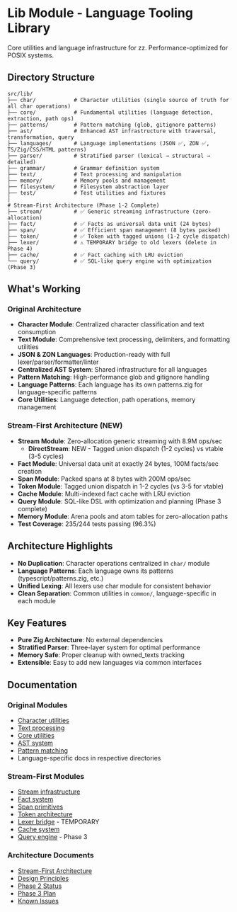 # Lib Module - Language Tooling Library

Core utilities and language infrastructure for zz. Performance-optimized for POSIX systems.

## Directory Structure

```
src/lib/
├── char/            # Character utilities (single source of truth for all char operations)
├── core/            # Fundamental utilities (language detection, extraction, path ops)
├── patterns/        # Pattern matching (glob, gitignore patterns) 
├── ast/             # Enhanced AST infrastructure with traversal, transformation, query
├── languages/       # Language implementations (JSON ✅, ZON ✅, TS/Zig/CSS/HTML patterns)
├── parser/          # Stratified parser (lexical → structural → detailed)
├── grammar/         # Grammar definition system
├── text/            # Text processing and manipulation
├── memory/          # Memory pools and management
├── filesystem/      # Filesystem abstraction layer
├── test/            # Test utilities and fixtures
│
# Stream-First Architecture (Phase 1-2 Complete)
├── stream/          # ✅ Generic streaming infrastructure (zero-allocation)
├── fact/            # ✅ Facts as universal data unit (24 bytes)
├── span/            # ✅ Efficient span management (8 bytes packed)
├── token/           # ✅ Token with tagged unions (1-2 cycle dispatch)
├── lexer/           # ⚠️ TEMPORARY bridge to old lexers (delete in Phase 4)
├── cache/           # ✅ Fact caching with LRU eviction
└── query/           # ✅ SQL-like query engine with optimization (Phase 3)
```

## What's Working

### Original Architecture
- **Character Module**: Centralized character classification and text consumption
- **Text Module**: Comprehensive text processing, delimiters, and formatting utilities
- **JSON & ZON Languages**: Production-ready with full lexer/parser/formatter/linter
- **Centralized AST System**: Shared infrastructure for all languages
- **Pattern Matching**: High-performance glob and gitignore handling
- **Language Patterns**: Each language has its own patterns.zig for language-specific patterns
- **Core Utilities**: Language detection, path operations, memory management

### Stream-First Architecture (NEW)
- **Stream Module**: Zero-allocation generic streaming with 8.9M ops/sec
  - **DirectStream**: NEW - Tagged union dispatch (1-2 cycles) vs vtable (3-5 cycles)
- **Fact Module**: Universal data unit at exactly 24 bytes, 100M facts/sec creation
- **Span Module**: Packed spans at 8 bytes with 200M ops/sec
- **Token Module**: Tagged union dispatch in 1-2 cycles (vs 3-5 for vtable)
- **Cache Module**: Multi-indexed fact cache with LRU eviction
- **Query Module**: SQL-like DSL with optimization and planning (Phase 3 complete)
- **Memory Module**: Arena pools and atom tables for zero-allocation paths
- **Test Coverage**: 235/244 tests passing (96.3%)

## Architecture Highlights

- **No Duplication**: Character operations centralized in `char/` module
- **Language Patterns**: Each language owns its patterns (typescript/patterns.zig, etc.)
- **Unified Lexing**: All lexers use char module for consistent behavior
- **Clean Separation**: Common utilities in `common/`, language-specific in each module

## Key Features

- **Pure Zig Architecture**: No external dependencies
- **Stratified Parser**: Three-layer system for optimal performance
- **Memory Safe**: Proper cleanup with owned_texts tracking
- **Extensible**: Easy to add new languages via common interfaces

## Documentation

### Original Modules
- [Character utilities](char/CLAUDE.md)
- [Text processing](text/CLAUDE.md)
- [Core utilities](core/CLAUDE.md)
- [AST system](ast/CLAUDE.md) 
- [Pattern matching](patterns/CLAUDE.md)
- Language-specific docs in respective directories

### Stream-First Modules
- [Stream infrastructure](stream/README.md)
- [Fact system](fact/README.md)
- [Span primitives](span/README.md)
- [Token architecture](token/README.md)
- [Lexer bridge](lexer/CLAUDE.md) - TEMPORARY
- [Cache system](cache/CLAUDE.md)
- [Query engine](query/CLAUDE.md) - Phase 3

### Architecture Documents
- [Stream-First Architecture](../../TODO_STREAM_FIRST_ARCHITECTURE.md)
- [Design Principles](../../TODO_STREAM_FIRST_PRINCIPLES.md)
- [Phase 2 Status](../../TODO_STREAM_FIRST_PHASE_2.md)
- [Phase 3 Plan](../../TODO_STREAM_FIRST_PHASE_3.md)
- [Known Issues](../../TODO_STREAM_FIRST_KNOWN_ISSUES.md)

